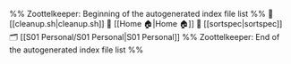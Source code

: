 %% Zoottelkeeper: Beginning of the autogenerated index file list  %%
📄 [[cleanup.sh|cleanup.sh]]
📄 [[Home 🏠|Home 🏠]]
📄 [[sortspec|sortspec]]
🗂️ [[S01 Personal/S01 Personal|S01 Personal]]
%% Zoottelkeeper: End of the autogenerated index file list  %%
